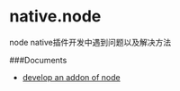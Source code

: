 native.node
===========

node native插件开发中遇到问题以及解决方法


###Documents

+ [develop an addon of node](https://github.com/xiangshouding/native.node/wiki/node-native%E6%8F%92%E4%BB%B6%E4%BA%8C%E4%B8%89%E4%BA%8B)
